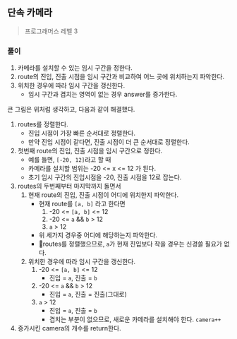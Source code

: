 ## 단속 카메라

> 프로그래머스 레벨 3

### 풀이

1. 카메라를 설치할 수 있는 임시 구간을 정한다.
2. route의 진입, 진출 시점을 임시 구간과 비교하여 어느 곳에 위치하는지 파악한다.
3. 위치한 경우에 따라 임시 구간을 갱신한다.
   - 임시 구간과 겹치는 영역이 없는 경우 answer를 증가한다.

큰 그림은 위처럼 생각하고, 다음과 같이 해결했다.

1. routes를 정렬한다.
   - 진입 시점이 가장 빠른 순서대로 정렬한다.
   - 만약 진입 시점이 같다면, 진출 시점이 더 큰 순서대로 정렬한다.
2. 첫번째 route의 진입, 진출 시점을 임시 구간으로 정한다.
   - 예를 들면, `[-20, 12]`라고 할 때
   - 카메라를 설치할 범위는 -20 <= x <= 12 가 된다.
   - 초기 임시 구간의 진입시점을 -20, 진출 시점을 12로 잡는다.
3. routes의 두번째부터 마지막까지 돌면서
   1. 현재 route의 진입, 진출 시점이 어디에 위치한지 파악한다.
      - 현재 route를 `[a, b]` 라고 한다면
        1. -20 <= `[a, b]` <= 12
        2. -20 <= `a` && `b` > 12
        3. `a` > 12
      - 위 세가지 경우중 어디에 해당하는지 파악한다.
      - 📌routes를 정렬했으므로, `a`가 현재 진입보다 작을 경우는 신경쓸 필요가 없다.
   2. 위치한 경우에 따라 임시 구간을 갱신한다.
      1. -20 <= `[a, b]` <= 12
         - 진입 = `a`, 진출 = `b`
      2. -20 <= `a` && `b` > 12
         - 진입 = `a`, 진출 = 진출(그대로)
      3. `a` > 12
         - 진입 = `a`, 진출 = `b`
         - 겹치는 부분이 없으므로, 새로운 카메라를 설치해야 한다. `camera++`
4. 증가시킨 camera의 개수를 return한다.
